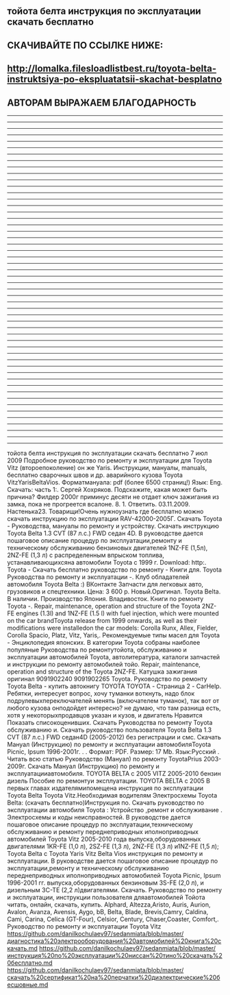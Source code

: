 тойота белта инструкция по эксплуатации скачать бесплатно
--------------------------------------------------
СКАЧИВАЙТЕ ПО ССЫЛКЕ НИЖЕ:
--------------------------------------------------
http://lomalka.filesloadlistbest.ru/toyota-belta-instruktsiya-po-ekspluatatsii-skachat-besplatno
--------------------------------------------------
АВТОРАМ ВЫРАЖАЕМ БЛАГОДАРНОСТЬ
--------------------------------------------------
--------------------------------------------------
--------------------------------------------------
--------------------------------------------------
--------------------------------------------------
--------------------------------------------------
--------------------------------------------------
--------------------------------------------------
--------------------------------------------------
--------------------------------------------------
--------------------------------------------------
--------------------------------------------------
--------------------------------------------------
--------------------------------------------------
--------------------------------------------------
--------------------------------------------------
--------------------------------------------------
--------------------------------------------------
--------------------------------------------------
--------------------------------------------------
--------------------------------------------------
--------------------------------------------------
--------------------------------------------------
--------------------------------------------------
--------------------------------------------------
--------------------------------------------------
--------------------------------------------------
--------------------------------------------------
--------------------------------------------------
--------------------------------------------------
--------------------------------------------------
--------------------------------------------------
--------------------------------------------------
--------------------------------------------------
--------------------------------------------------
--------------------------------------------------
--------------------------------------------------
--------------------------------------------------
--------------------------------------------------
--------------------------------------------------
--------------------------------------------------
--------------------------------------------------
--------------------------------------------------
--------------------------------------------------
--------------------------------------------------
--------------------------------------------------
--------------------------------------------------
--------------------------------------------------
--------------------------------------------------
--------------------------------------------------
--------------------------------------------------
--------------------------------------------------
--------------------------------------------------
тойота белта инструкция по эксплуатации скачать бесплатно 7 июл 2009  Подробное руководство по ремонту и эксплуатации для Toyota Vitz (второепоколение) он же Yaris.  Инструкции, мануалы, manuals, бесплатно сварочных швов и др. аварийного кузова Toyota VitzYarisBeltaVios. Форматмануала: pdf (более 6500 страниц!) Язык: Eng. Скачать: часть 1:. Сергей Хохряков. Подскажите, какая может быть причина? Филдер 2000г приминус десяти не отдает ключ зажигания из замка, пока не прогреется всалоне. 8. 1. Ответить. 03.11.2009. Настенька23. Товарищи!Очень нужноузнать где бесплатно можно скачать инструкцию по эксплуатации RAV-42000-2005Г. Скачать Toyota - Руководства, мануалы по ремонту и устройству. Скачать инструкцию Toyota Belta 1.3 CVT (87 л.с.) FWD седан 4D. В руководстве дается пошаговое описание процедур по эксплуатации,ремонту и техническому обслуживанию бензиновых двигателей 1NZ-FE (1,5л), 2NZ-FE (1,3 л) с распределенным впрыском топлива, устанавливающихсяна автомобили Toyota с 1999 г. Download: http:. Toyota - Скачать бесплатно руководство по ремонту - Книги для. Toyota Руководства по ремонту и эксплуатации -. Клуб обладателей автомобиля Toyota Belta :)  ВКонтакте
Запчасти для легковых авто, грузовиков и спецтехники. Цена: 3 600 р. Новый.Оригинал. Toyota Belta. В наличии. Производство Япония. Владивосток. Книги по ремонту Toyota -. Repair, maintenance, operation and structure of the Toyota 2NZ-FE engines (1.3l) and 1NZ-FE (1.5 l) with fuel injection, which were mounted on the car brandToyota release from 1999 onwards, as well as their modifications were installedon the car models: Corolla Runx, Allex, Fielder, Corolla Spacio, Platz, Vitz, Yaris,. Рекомендуемые типы масел для Toyota - Энциклопедия японских. В категории Toyota собраны наиболее популяные Руководства по ремонтутойота, обслуживанию и эксплуатации автомобилей Toyota, автолитература, каталоги запчастей и инструкции по ремонту автомобилей тойо. Repair, maintenance, operation and structure of the Toyota 2NZ-FE. Катушка зажигания оригинал 9091902240 9091902265 Toyota. Руководство по ремонту Toyota Belta - купить автокнигу TOYOTA
TOYOTA - Страница 2 - CarHelp. Ребятки, интересует вопрос, хочу туманки воткнуть, надо блок подрулевыхпереключателей менять (включателем туманок), так вот от любого кузова онподойдет интересно? не думаю, что там разница есть, хотя у некоторыхпродавцов указан и кузов, и двигатель Нравится Показать списокоценивших. Скачать Руководства по ремонту Toyota обслуживанию и. Скачать руководство пользователя Toyota Belta 1.3 CVT (87 л.с.) FWD седан4D (2005-2012) без регистрации и смс. Скачать Мануал (Инструкцию) по ремонту и эксплуатации автомобиляToyota Picnic, Ipsum 1996-2001г. . . Формат: PDF. Размер: 17 Mb. Язык:Русский . Читать всю статью  Руководство (Мануал) по ремонту ToyotaPrius 2003-2009г. Скачать Мануал (Инструкцию) по ремонту и эксплуатацииавтомобиля. TOYOTA BELTA с 2005  VITZ 2005-2010 бензин  дизель Пособие по ремонтуи эксплуатации. TOYOTA BELTA с 2005  В первых главах издателямипомещена инструкция по эксплуатации Toyota Belta  Toyota Vitz.Необходимая водителям  Электросхемы Toyota Belta: (скачать бесплатно)Инструкция по. Скачать руководство по эксплуатации автомобиля Toyota : Устройство ,ремонт и обслуживание . Электросхемы и коды неисправностей. В руководстве дается пошаговое описание процедур по эксплуатации,техническому обслуживанию и ремонту переднеприводных иполноприводных автомобилей Toyota Vitz 2005-2010 года выпуска,оборудованных двигателями 1KR-FE (1,0 л), 2SZ-FE (1,3 л), 2NZ-FE (1,3 л) и1NZ-FE (1,5 л); Toyota Belta с
Toyota Yaris Vitz Belta Vios инструкция по ремонту и эксплуатации. В руководстве дается пошаговое описание процедур по эксплуатации,ремонту и техническому обслуживанию переднеприводных иполноприводных автомобилей Toyota Picnic, Ipsum 1996-2001 гг. выпуска,оборудованных бензиновым 3S-FE (2,0 л), и дизельным ЗС-ТЕ (2,2 л)двигателями. Скачать. Руководство по ремонту и эксплуатации, инструкции пользователя дляавтомобилей Тойота читать, онлайн, скачать, купить.  Alphard, Altezza,Aristo, Auris, Aurion, Avalon, Avanza, Avensis, Aygo, bB, Belta, Blade, Brevis,Camry, Caldina, Cami, Carina, Celica (GT-Four), Celsior, Century, Chaser,Coaster, Comfort,. Руководство по ремонту и эксплуатации Toyota Vitz
https://github.com/danilkochulaev97/sedanmiata/blob/master/диагностика%20электрооборудования%20автомобилей%20книга%20скачать.md
https://github.com/danilkochulaev97/sedanmiata/blob/master/инструкция%20по%20эксплуатации%20ниссан%20тино%20скачать%20бесплатно.md
https://github.com/danilkochulaev97/sedanmiata/blob/master/скачать%20сертификат%20на%20перчатки%20диэлектрические%20бесшовные.md
